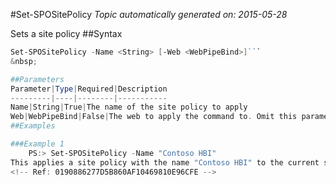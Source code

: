 #Set-SPOSitePolicy
*Topic automatically generated on: 2015-05-28*

Sets a site policy
##Syntax
```powershell
Set-SPOSitePolicy -Name <String> [-Web <WebPipeBind>]```
&nbsp;

##Parameters
Parameter|Type|Required|Description
---------|----|--------|-----------
Name|String|True|The name of the site policy to apply
Web|WebPipeBind|False|The web to apply the command to. Omit this parameter to use the current web.
##Examples

###Example 1
    PS:> Set-SPOSitePolicy -Name "Contoso HBI"
This applies a site policy with the name "Contoso HBI" to the current site. The policy needs to be available in the site.
<!-- Ref: 0190886277D5B860AF10469810E96CFE -->